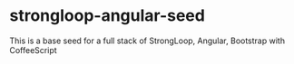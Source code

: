 strongloop-angular-seed
=======================

This is a base seed for a full stack of StrongLoop, Angular, Bootstrap with CoffeeScript

